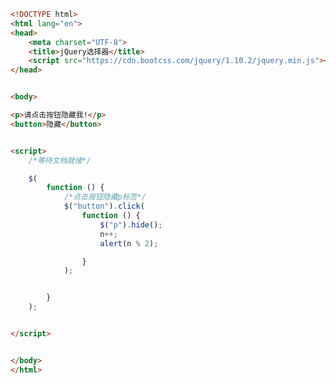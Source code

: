 
<BlogInfo title="4.jQuery选择器" author="白日梦想猿" pv=0 read_times=0 pre_cost_time=0分27秒 category="jQuery学习" tag_list="['jQuery学习']" create_time="2021.09.07 17:30:32" update_time="2021.09.14 16:07:06" />

```html
<!DOCTYPE html>
<html lang="en">
<head>
    <meta charset="UTF-8">
    <title>jQuery选择器</title>
    <script src="https://cdn.bootcss.com/jquery/1.10.2/jquery.min.js"></script>
</head>


<body>

<p>请点击按钮隐藏我!</p>
<button>隐藏</button>


<script>
    /*等待文档就绪*/

    $(
        function () {
            /*点击按钮隐藏p标签*/
            $("button").click(
                function () {
                    $("p").hide();
                    n++;
                    alert(n % 2);

                }
            );


        }
    );


</script>


</body>
</html>
```
